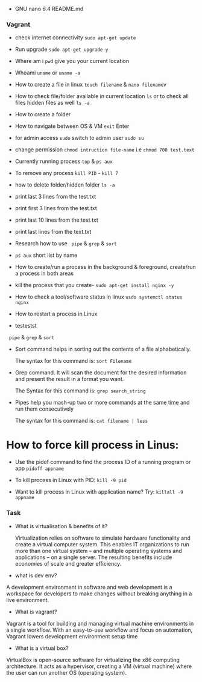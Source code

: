 -   GNU nano 6.4                                                                               README.md
### Vagrant
- check internet connectivity `sudo apt-get update`
- Run upgrade `sudo apt-get upgrade-y`
- Where am i `pwd` give you your current location
- Whoami `uname` or `uname -a`
- How to create a file in linux `touch filename` & `nano filename`v
- How to check file/folder available in current location
`ls` or to check all files hidden files as well `ls -a`
- How to create a folder
- How to navigate between OS & VM `exit` Enter
- for admin access `sudo` switch to admin user `sudo su`
- change permission `chmod intruction file-name` i.e
        `chmod 700 test.text`
- Currently running process `top` & `ps aux`
- To remove any process `kill PID` - `kill 7`
- how to delete folder/hidden folder `ls -a`

- print last 3 lines from the test.txt
- print first 3 lines from the test.txt
- print last 10 lines from the test.txt
- print last lines from the text.txt
- Research how to use ` pipe` & `grep` & `sort`
- `ps aux` short list by name
- How to create/run a process in the background & foreground, create/run a process in both areas
- kill the process that you create- `sudo apt-get install nginx -y`
- How to check a tool/software status in linux `usdo systemctl status nginx`
- How to restart a process in Linux
- testestst


 ` pipe` & `grep` & `sort`

- Sort command helps in sorting out the contents of a file alphabetically.

  The syntax for this command is: `sort Filename`

- Grep command. It will scan the document for the desired information and present the result in a format you want.

  The Syntax for this command is: `grep search_string`

- Pipes help you mash-up two or more commands at the same time and run them consecutively

  The syntax for this command is: `cat filename | less`

# How to force kill process in Linus:

- Use the pidof command to find the process ID of a running program or app
  `pidoff appname`

- To kill process in Linux with PID:
  `kill -9 pid`

- Want to kill process in Linux with application name? Try:
  `killall -9 appname`

### Task

- What is virtualisation & benefits of it?
  
  Virtualization relies on software to simulate hardware functionality and create a virtual computer system. This enables IT organizations to run more than one virtual system – and multiple operating systems and applications – on a single server. The resulting benefits include economies of scale and greater efficiency.

- what is dev env?
  
 A development environment in software and web development is a workspace for developers to make changes without breaking anything in a live environment.

- What is vagrant?

Vagrant is a tool for building and managing virtual machine environments in a single workflow. With an easy-to-use workflow and focus on automation, Vagrant lowers development environment setup time

- What is a virtual box?

VirtualBox is open-source software for virtualizing the x86 computing architecture. It acts as a hypervisor, creating a VM (virtual machine) where the user can run another OS (operating system).

